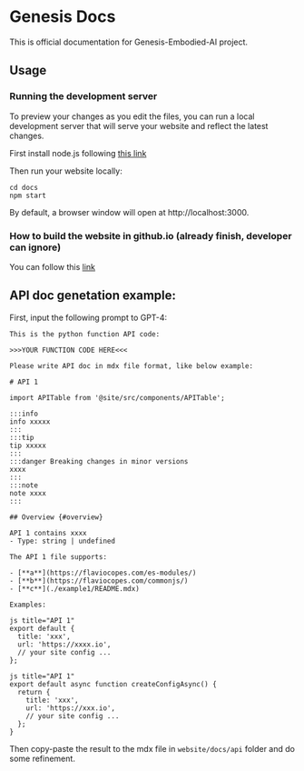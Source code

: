 # Genesis Docs
This is official documentation for Genesis-Embodied-AI project.

## Usage
### Running the development server
To preview your changes as you edit the files, you can run a local development server that will serve your website and reflect the latest changes.

First install node.js following
[this link](https://nodejs.org/en/download/package-manager)



Then run your website locally:
```
cd docs
npm start
```
By default, a browser window will open at http://localhost:3000.


### How to build the website in github.io (already finish, developer can ignore)
You can follow this [link](https://emmachan2021.github.io/docs/tech/docusaurus-github)


## API doc genetation example:
First, input the following prompt to GPT-4:
```
This is the python function API code: 

>>>YOUR FUNCTION CODE HERE<<<
    
Please write API doc in mdx file format, like below example:

# API 1

import APITable from '@site/src/components/APITable';

:::info
info xxxxx
:::
:::tip
tip xxxxx
:::
:::danger Breaking changes in minor versions
xxxx
:::
:::note
note xxxx 
:::

## Overview {#overview}

API 1 contains xxxx
- Type: string | undefined

The API 1 file supports:

- [**a**](https://flaviocopes.com/es-modules/)
- [**b**](https://flaviocopes.com/commonjs/)
- [**c**](./example1/README.mdx)

Examples:

js title="API 1"
export default {
  title: 'xxx',
  url: 'https://xxxx.io',
  // your site config ...
};

js title="API 1"
export default async function createConfigAsync() {
  return {
    title: 'xxx',
    url: 'https://xxx.io',
    // your site config ...
  };
}
```

Then copy-paste the result to the mdx file in `website/docs/api` folder and do some refinement.
